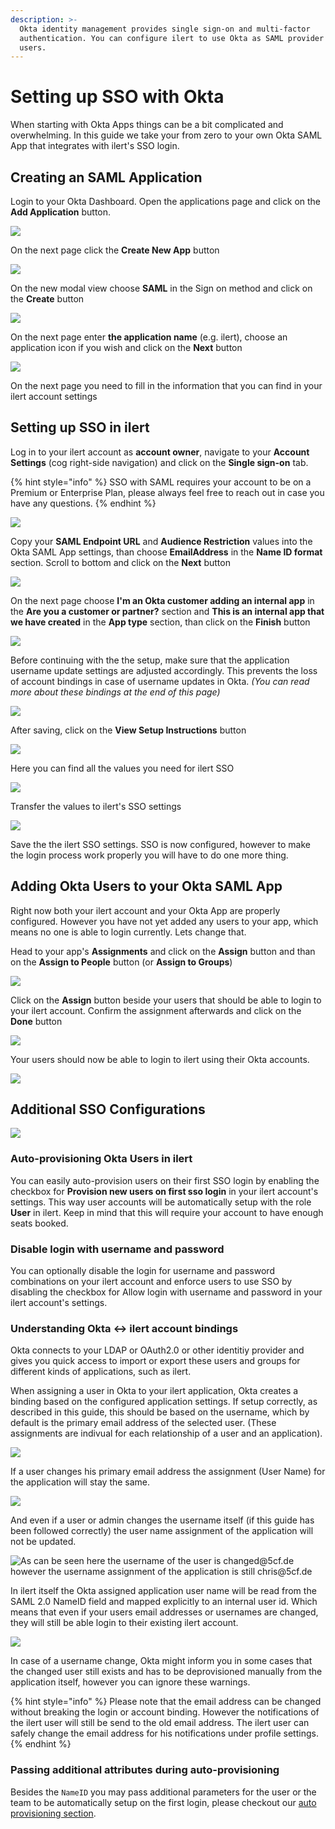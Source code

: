 ```yaml
---
description: >-
  Okta identity management provides single sign-on and multi-factor
  authentication. You can configure ilert to use Okta as SAML provider for your
  users.
---
```


# Setting up SSO with Okta

When starting with Okta Apps things can be a bit complicated and overwhelming. In this guide we take your from zero to your own Okta SAML App that integrates with ilert's SSO login.

## Creating an SAML Application

Login to your Okta Dashboard. Open the applications page and click on the **Add Application** button.

![](../../.gitbook/assets/okta1.png)

On the next page click the **Create New App** button

![](../../.gitbook/assets/okta2.png)

On the new modal view choose **SAML** in the Sign on method and click on the **Create** button

![](../../.gitbook/assets/okta3.png)

On the next page enter **the application name** (e.g. ilert), choose an application icon if you wish and click on the **Next** button

![](../../.gitbook/assets/okta4.png)

On the next page you need to fill in the information that you can find in your ilert account settings

## Setting up SSO in ilert

Log in to your ilert account as **account owner**, navigate to your **Account Settings** (cog right-side navigation) and click on the **Single sign-on** tab.

{% hint style="info" %}
SSO with SAML requires your account to be on a Premium or Enterprise Plan, please always feel free to reach out in case you have any questions.
{% endhint %}

![](../../.gitbook/assets/iLert.png)

Copy your **SAML Endpoint URL** and **Audience Restriction** values into the Okta SAML App settings, than choose **EmailAddress** in the **Name ID format** section. Scroll to bottom and click on the **Next** button

![](../../.gitbook/assets/okta7.png)

On the next page choose **I'm an Okta customer adding an internal app** in the **Are you a customer or partner?** section and **This is an internal app that we have created** in the **App type** section, than click on the **Finish** button

![](../../.gitbook/assets/okta8.png)

Before continuing with the the setup, make sure that the application username update settings are adjusted accordingly. This prevents the loss of account bindings in case of username updates in Okta. _(You can read more about these bindings at the end of this page)_

![](<../../.gitbook/assets/Screenshot 2020-08-17 at 15.07.14.png>)

After saving, click on the **View Setup Instructions** button

![](../../.gitbook/assets/okta9.png)

Here you can find all the values you need for ilert SSO

![](../../.gitbook/assets/okta10.png)

Transfer the values to ilert's SSO settings

![](../../.gitbook/assets/okta11.png)

Save the the ilert SSO settings. SSO is now configured, however to make the login process work properly you will have to do one more thing.

## Adding Okta Users to your Okta SAML App

Right now both your ilert account and your Okta App are properly configured. However you have not yet added any users to your app, which means no one is able to login currently. Lets change that.

Head to your app's **Assignments** and click on the **Assign** button and than on the **Assign to People** button (or **Assign to Groups**)

![](../../.gitbook/assets/okta12.png)

Click on the **Assign** button beside your users that should be able to login to your ilert account. Confirm the assignment afterwards and click on the **Done** button

![](../../.gitbook/assets/okta13.png)

Your users should now be able to login to ilert using their Okta accounts.

![](<../../.gitbook/assets/Screenshot 2020-06-17 at 13.55.33.png>)

## Additional SSO Configurations

![](<../../.gitbook/assets/Screenshot 2020-06-17 at 13.58.03.png>)

### Auto-provisioning Okta Users in ilert

You can easily auto-provision users on their first SSO login by enabling the checkbox for **Provision new users on first sso login** in your ilert account's settings. This way user accounts will be automatically setup with the role **User** in ilert. Keep in mind that this will require your account to have enough seats booked.

### Disable login with username and password

You can optionally disable the login for username and password combinations on your ilert account and enforce users to use SSO by disabling the checkbox for Allow login with username and password in your ilert account's settings.

### Understanding Okta <-> ilert account bindings

Okta connects to your LDAP or OAuth2.0 or other identitiy provider and gives you quick access to import or export these users and groups for different kinds of applications, such as ilert.

When assigning a user in Okta to your ilert application, Okta creates a binding based on the configured application settings. If setup correctly, as described in this guide, this should be based on the username, which by default is the primary email address of the selected user. (These assignments are indivual for each relationship of a user and an application).

![](<../../.gitbook/assets/Screenshot 2020-08-17 at 15.00.54.png>)

If a user changes his primary email address the assignment (User Name) for the application will stay the same.

![](<../../.gitbook/assets/Screenshot 2020-08-17 at 14.57.25.png>)

And even if a user or admin changes the username itself (if this guide has been followed correctly) the user name assignment of the application will not be updated.

![As can be seen here the username of the user is changed@5cf.de however the username assignment of the application is still chris@5cf.de](<../../.gitbook/assets/Screenshot 2020-08-17 at 15.00.49.png>)

In ilert itself the Okta assigned application user name will be read from the SAML 2.0 NameID field and mapped explicitly to an internal user id. Which means that even if your users email addresses or usernames are changed, they will still be able login to their existing ilert account.

![](<../../.gitbook/assets/Screenshot 2020-08-17 at 15.04.20.png>)

In case of a username change, Okta might inform you in some cases that the changed user still exists and has to be deprovisioned manually from the application itself, however you can ignore these warnings.

{% hint style="info" %}
Please note that the email address can be changed without breaking the login or account binding. However the notifications of the ilert user will still be send to the old email address. The ilert user can safely change the email address for his notifications under profile settings.
{% endhint %}

### Passing additional attributes during auto-provisioning

Besides the `NameID` you may pass additional parameters for the user or the team to be automatically setup on the first login, please checkout our [auto provisioning section](auto-provisioning-users-and-teams.md).
